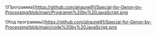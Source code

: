 
![Программа](https://github.com/alraune91/Special-for-Geron-by-Processing/blob/main/Programm%20by%20JavaScript.png

![Код программы](https://github.com/alraune91/Special-for-Geron-by-Processing/blob/main/code%20by%20JavaScript.png
